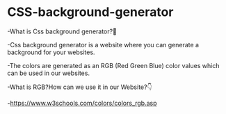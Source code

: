 # CSS-background-generator
-What is Css background generator?🤔


-Css background generator is a website where you can generate a background for your websites.

-The colors are generated as an RGB (Red Green Blue) color values which can be used in our websites.



-What is RGB?How can we use it in our Website?👇

-https://www.w3schools.com/colors/colors_rgb.asp
